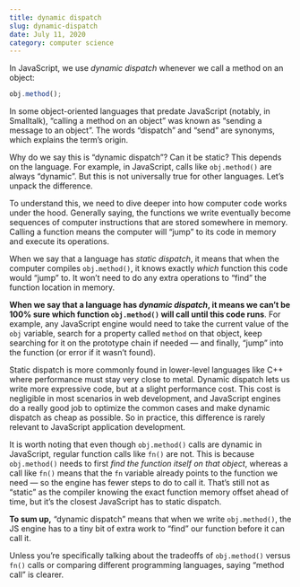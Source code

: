 ```yaml
---
title: dynamic dispatch
slug: dynamic-dispatch
date: July 11, 2020
category: computer science
---
```


In JavaScript, we use *dynamic dispatch* whenever we call a method on an object:

```js
obj.method();
```

In some object-oriented languages that predate JavaScript (notably, in Smalltalk), “calling a method on an object” was known as “sending a message to an object”. The words “dispatch” and “send” are synonyms, which explains the term’s origin.

Why do we say this is “dynamic dispatch”? Can it be static? This depends on the language. For example, in JavaScript, calls like `obj.method()` are always “dynamic”. But this is not universally true for other languages. Let’s unpack the difference.

To understand this, we need to dive deeper into how computer code works under the hood. Generally saying, the functions we write eventually become sequences of computer instructions that are stored somewhere in memory. Calling a function means the computer will “jump” to its code in memory and execute its operations.

When we say that a language has *static dispatch*, it means that when the computer compiles `obj.method()`, it knows exactly *which* function this code would “jump” to. It won’t need to do any extra operations to “find” the function location in memory.

**When we say that a language has *dynamic dispatch*, it means we can’t be 100% sure which function `obj.method()` will call until this code runs**. For example, any JavaScript engine would need to take the current value of the `obj` variable, search for a property called `method` on that object, keep searching for it on the prototype chain if needed — and finally, “jump” into the function (or error if it wasn’t found).

Static dispatch is more commonly found in lower-level languages like C++ where performance must stay very close to metal. Dynamic dispatch lets us write more expressive code, but at a slight performance cost. This cost is negligible in most scenarios in web development, and JavaScript engines do a really good job to optimize the common cases and make dynamic dispatch as cheap as possible. So in practice, this difference is rarely relevant to JavaScript application development.

It is worth noting that even though `obj.method()` calls are dynamic in JavaScript, regular function calls like `fn()` are not. This is because `obj.method()` needs to first *find the function itself on that object*, whereas a call like `fn()` means that the `fn` variable already points to the function we need — so the engine has fewer steps to do to call it. That’s still not as “static” as the compiler knowing the exact function memory offset ahead of time, but it’s the closest JavaScript has to static dispatch.

**To sum up,** “dynamic dispatch” means that when we write `obj.method()`, the JS engine has to a tiny bit of extra work to “find” our function before it can call it.

Unless you’re specifically talking about the tradeoffs of `obj.method()` versus `fn()` calls or comparing different programming languages, saying “method call” is clearer.
